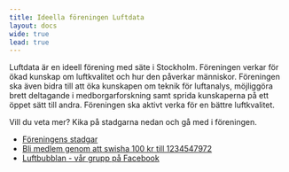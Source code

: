```yaml
---
title: Ideella föreningen Luftdata
layout: docs
wide: true
lead: true
---
```


Luftdata är en ideell förening med säte i Stockholm. Föreningen verkar för ökad kunskap om luftkvalitet och hur den
påverkar människor. Föreningen ska även bidra till att öka kunskapen om teknik för luftanalys, möjliggöra brett deltagande i medborgarforskning samt sprida kunskaperna på ett öppet sätt till andra. Föreningen ska aktivt verka för en bättre luftkvalitet. 

Vill du veta mer? Kika på stadgarna nedan och gå med i föreningen. 

  * [Föreningens stadgar](stadgar.pdf)
  * [Bli medlem genom att swisha 100 kr till 1234547972](swish/)
  * [Luftbubblan - vår grupp på Facebook](https://www.facebook.com/groups/luftbubblan)
